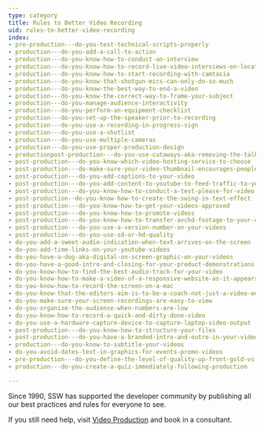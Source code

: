 ```yaml
---
type: category
title: Rules to Better Video Recording
uid: rules-to-better-video-recording
index:
- pre-production---do-you-test-technical-scripts-properly
- production---do-you-add-a-call-to-action
- production---do-you-know-how-to-conduct-an-interview
- production---do-you-know-how-to-record-live-video-interviews-on-location
- production---do-you-know-how-to-start-recording-with-camtasia
- production---do-you-know-that-shotgun-mics-can-only-do-so-much
- production---do-you-know-the-best-way-to-end-a-video
- production---do-you-know-the-correct-way-to-frame-your-subject
- production---do-you-manage-audience-interactivity
- production---do-you-perform-an-equipment-checklist
- production---do-you-set-up-the-speaker-prior-to-recording
- production---do-you-use-a-recording-in-progress-sign
- production---do-you-use-a-shotlist
- production---do-you-use-multiple-cameras
- production---do-you-use-proper-production-design
- productionpost-production---do-you-use-cutaways-aka-removing-the-talking-head
- post-production---do-you-know-which-video-hosting-service-to-choose
- post-production---do-make-sure-your-video-thumbnail-encourages-people-to-watch-the-video
- post-production---do-you-add-captions-to-your-video
- post-production---do-you-add-content-to-youtube-to-feed-traffic-to-your-other-sites
- post-production---do-you-know-how-to-conduct-a-test-please-for-video
- post-production--do-you-know-how-to-create-the-swing-in-text-effect
- post-production---do-you-know-how-to-get-your-videos-approved
- post-production---do-you-know-how-to-promote-videos
- post-production---do-you-know-how-to-transfer-avchd-footage-to-your-computer
- post-production---do-you-use-a-version-number-on-your-videos
- post-production---do-you-use-sd-or-hd-quality
- do-you-add-a-sweet-audio-indication-when-text-arrives-on-the-screen
- do-you-add-time-links-on-your-youtube-videos
- do-you-have-a-dog-aka-digital-on-screen-graphic-on-your-videos
- do-you-have-a-good-intro-and-closing-for-your-product-demonstrations
- do-you-know-how-to-find-the-best-audio-track-for-your-video
- do-you-know-how-to-make-a-video-of-a-responsive-website-as-it-appears-on-a-mobile-phone
- do-you-know-how-to-record-the-screen-on-a-mac
- do-you-know-that-the-editors-aim-is-to-be-a-coach-not-just-a-video-editor
- do-you-make-sure-your-screen-recordings-are-easy-to-view
- do-you-organize-the-audience-when-numbers-are-low
- do-you-know-how-to-record-a-quick-and-dirty-done-video
- do-you-use-a-hardware-capture-device-to-capture-laptop-video-output
- post-production---do-you-know-how-to-structure-your-files
- post-production---do-you-have-a-branded-intro-and-outro-in-your-videos
- production---do-you-know-to-subtitle-your-videos
- do-you-avoid-dates-text-in-graphics-for-events-promo-videos
- pre-production---do-you-define-the-level-of-quality-up-front-gold-vs-silver
- production---do-you-create-a-quiz-immediately-following-production

---
```

Since 1990, SSW has supported the developer community by publishing all our best practices and rules for everyone to see.

If you still need help, visit [Video Production](http&#58;//www.ssw.com.au/ssw/Consulting/Video-Production/) and book in a consultant.

